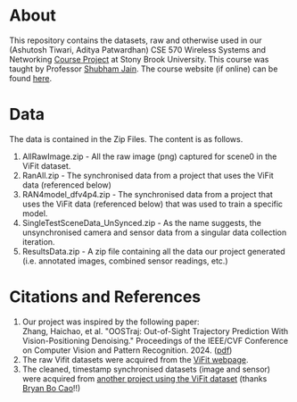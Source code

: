 # About
This repository contains the datasets, raw and otherwise used in our (Ashutosh Tiwari, Aditya Patwardhan) CSE 570 Wireless Systems and Networking [Course Project](https://github.com/ashutiw2k/CSE570_Project) at Stony Brook University. 
This course was taught by Professor [Shubham Jain](https://www3.cs.stonybrook.edu/~jain/). The course website (if online) can be found [here](https://crimson-brick-4f5.notion.site/CSE-570-Wireless-and-Mobile-Networks-Fall-2024-ad7f025689be4ccfb75e98513b1833c8). 

# Data
The data is contained in the Zip Files. The content is as follows. 
1. AllRawImage.zip - All the raw image (png) captured for scene0 in the ViFit dataset.
2. RanAll.zip - The synchronised data from a project that uses the ViFit data (referenced below)
3. RAN4model_dfv4p4.zip - The synchronised data from a project that uses the ViFit data (referenced below) that was used to train a specific model.
4. SingleTestSceneData_UnSynced.zip - As the name suggests, the unsynchronised camera and sensor data from a singular data collection iteration. 
5. ResultsData.zip - A zip file containing all the data our project generated (i.e. annotated images, combined sensor readings, etc.)

# Citations and References
1. Our project was inspired by the following paper: \
Zhang, Haichao, et al. "OOSTraj: Out-of-Sight Trajectory Prediction With Vision-Positioning Denoising." Proceedings of the IEEE/CVF Conference on Computer Vision and Pattern Recognition. 2024. ([pdf](https://openaccess.thecvf.com/content/CVPR2024/papers/Zhang_OOSTraj_Out-of-Sight_Trajectory_Prediction_With_Vision-Positioning_Denoising_CVPR_2024_paper.pdf))
1. The raw Vifit datasets were acquired from the [ViFit webpage](https://sites.google.com/winlab.rutgers.edu/vi-fidataset).  
2. The cleaned, timestamp synchronised datasets (image and sensor) were acquired from [another project using the ViFit dataset](https://github.com/bryanbocao/vitag/blob/main/DATA.md) (thanks [Bryan Bo Cao](https://bryanbocao.github.io/)!!)
